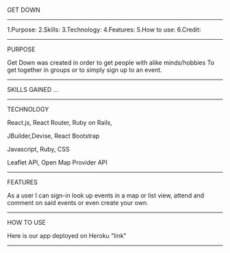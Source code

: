 GET DOWN
______________

1.Purpose:
2.Skills:
3.Technology:
4.Features:
5.How to use:
6.Credit:
_______________

PURPOSE

Get Down was created in order to get people with alike minds/hobbies
To get together in groups or to simply sign up to an event.

________________

SKILLS GAINED
...
________________

TECHNOLOGY

React.js, React Router, Ruby on Rails,

JBuilder,Devise, React Bootstrap

Javascript, Ruby, CSS

Leaflet API, Open Map Provider API
_______________________________________

FEATURES

As a user I can sign-in look up events in a map or list view, attend and comment on said events or even create your own.
_______________________________________

HOW TO USE

Here is our app deployed on Heroku "link"
_______________________________________



